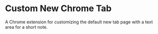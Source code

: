 # Custom New Chrome Tab

A Chrome extension for customizing the default new tab page with a text area for a short note.

